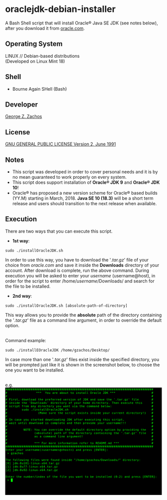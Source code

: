 # oraclejdk-debian-installer

A Bash Shell script that will install Oracle® Java SE JDK (see notes below),
after you download it from
[oracle.com](http://www.oracle.com/technetwork/java/javase/downloads/index.html).

## Operating System
LINUX // Debian-based distributions<br>
(Developed on Linux Mint 18)

## Shell
- Bourne Again SHell (Bash)

## Developer
[George Z. Zachos](http://cse.uoi.gr/~gzachos)

## License
[GNU GENERAL PUBLIC LICENSE Version 2, June 1991](LICENSE)

## Notes
- This script was developed in order to cover personal needs and it is by no mean
guaranteed to work properly on every system.
- This script does support installation of __Oracle® JDK 9__ and __Oracle® JDK 10__!
- Oracle® has proposed a new version scheme for Oracle® based builds (YY.M) starting
  in March, 2018. __Java SE 10 (18.3)__  will be a short term release and users should
  transition to the next release when available.

## Execution
There are two ways that you can execute this script.

 * __1st way__:
```Shell
sudo ./installOracleJDK.sh
```
In order to use this way, you have to download the '_.tar.gz_' file of
your choice from _oracle.com_ and save it inside the __Downloads__ directory of
your account. After download is complete, run the above command. During execution
you will be asked to enter your _username_ (username@host), in order for the
script to enter /home/_username_/Downloads/ and search for the file to be installed.

 * __2nd way__:
```Shell
sudo ./installOracleJDK.sh [absolute-path-of-directory]
```
This way allows you to provide the __absolute__ path of the directory containing
the '_.tar.gz_' file as a command line argument, in order to override the default
option.
<br><br>

Command example:
```Shell
sudo ./installEOracleJDK /home/gzachos/Desktop/
```

In case more than one '_.tar.gz_' files exist inside the specified directory,
you will be prompted just like it is shown in the screenshot below, to choose
the one you want to be installed.<br><br>

e.g.<br>
![Prompt](./screenshots/photo00.png)
